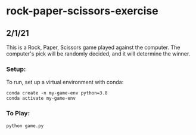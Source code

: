 # rock-paper-scissors-exercise
## 2/1/21

This is a Rock, Paper, Scissors game played against the computer. The computer's pick will be randomly decided, and it will determine the winner.


### Setup:
To run, set up a virtual environment with conda:

```
conda create -n my-game-env python=3.8
conda activate my-game-env
```

### To Play:

```
python game.py
```
